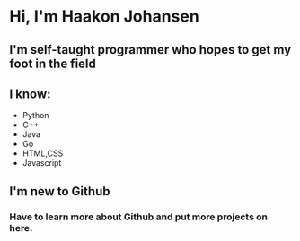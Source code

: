 <h1> Hi, I'm Haakon Johansen </h1>
<h2> I'm self-taught programmer who hopes to get my foot in the field </h2>

<h2> I know: </h2>
<ul>
  <li> Python </li>
  <li> C++ </li>
  <li> Java </li>
  <li> Go </li>
  <li> HTML,CSS </li>
  <li> Javascript </li>
</ul>

<h2> I'm new to Github </h2>
<h3> Have to learn more about Github and put more projects on here. <h3>
